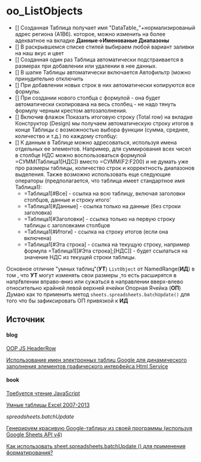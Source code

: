 # oo_ListObjects
- [] Созданная Таблица получает имя "DataTable_"+нормализированый адрес региона (А1B6). которое, можно изменить на более адекватное на вкладке 
 **Данные->Именованые Диапазоны**
- [] В раскрывшемся списке стилей выбираем любой вариант заливки на наш вкус и цвет
- [] Созданная один раз Таблица автоматически подстраивается в размерах при добавлении или удалении в нее данных.
- [] В шапке Таблицы автоматически включается Автофильтр (можно принудительно отключить
- [] При добавлении новых строк в них автоматически копируются все формулы.
- [] При создании нового столбца с формулой - она будет автоматически скопирована на весь столбец - не надо тянуть формулу черным крестом автозаполнения.
- [] Включив флажок Показать итоговую строку (Total row) на вкладке Конструктор (Design) мы получаем автоматическую строку итогов в конце Таблицы с возможностью выбора функции (сумма, среднее, количество и т.д.) по каждому столбцу:
- [] К данным в Таблице можно адресоваться, используя имена отдельных ее элементов. Например, для суммирования всех чисел в столбце НДС можно воспользоваться формулой =СУММ(Таблица1[НДС]) вместо =СУММ(F2:F200) и не думать уже про размеры таблицы, количество строк и корректность диапазонов выделения. Также возможно использовать еще следующие операторы (предполагается, что таблица имеет стандартное имя Таблица1):
  - =Таблица1[#Все] - ссылка на всю таблицу, включая заголовки столбцов, данные и строку итого'
  - =Таблица1[#Данные] - ссылка только на данные (без строки заголовка)
  - =Таблица1[#Заголовки] - ссылка только на первую строку таблицы с заголовками столбцов
  - =Таблица1[#Итоги] - ссылка на строку итогов (если она включена)
  - =Таблица1[#Эта строка] - ссылка на текущую строку, например формула =Таблица1[[#Эта строка];[НДС]] - будет ссылаться на значение НДС из текущей строки таблицы.



Основное отличие "умных таблиц"(**УТ**) `ListObject` от NamedRange(**ИД**)  в том ,
что **УТ** могут изменять свои размеры ,то есть расширятся в напрfвлении вправо-вниз
или сужаться в направлении вверх-влево
относительно крайней левой верхней ячейки Опорная Ячейка (**ОП**)
Думаю как то применить метод `sheets.spreadsheets.batchUpdate()`
для того что бы зафиксировать ОП привязкой к **ИД**

## Источник

#### blog

[OOP JS HeaderRow](http://www.javascript-spreadsheet-programming.com/2013/01/object-oriented-javascript-part-2.html)  

[Использование имен электронных таблиц Google для динамического заполнения элементов графического интерфейса Html Service](http://www.javascript-spreadsheet-programming.com/2015/04/using-google-spreadsheet-named-ranges.html)

 #### book
[Требуется чтение JavaScript](https://php-academy.kiev.ua/blog/required-javascript-reading) 

[Умные таблицы Excel 2007-2013](https://www.planetaexcel.ru/techniques/2/136/)

[](https://books.google.com.ua/books?id=K4mUCwAAQBAJ&pg=PA154&lpg=PA154&dq=listobject+google+spreadsheet&source=bl&ots=8ffgVU6jGn&sig=dJ2LvoS6X6RbUUnr_TrvGli0GGk&hl=ru&sa=X&ved=2ahUKEwiZ5dmIg_LeAhVotosKHZLLCjMQ6AEwBXoECAQQAQ#v=onepage&q=listobject%20google%20spreadsheet&f=false])

_spreadsheets.batchUpdate_

[Генерируем красивую Google-таблицу из своей программы (используя Google Sheets API v4)](https://habr.com/post/305378/)

[Как использовать sheet.spreadsheets.batchUpdate () для применения форматирования?](https://stackoverflow.com/questions/43163985/how-to-use-sheets-spreadsheets-batchupdate-to-apply-formatting)
